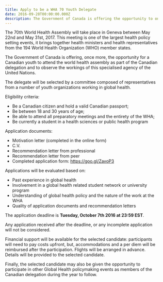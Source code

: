 ```yaml
---
title: Apply to be a WHA 70 Youth Delegate
date: 2016-09-28T00:00:00.000Z
description: The Government of Canada is offering the opportunity to one Canadian youth to attend the world health assembly as part of the Canadian delegation and to observe the workings of this specialised agency of the United Nations.
---
```



The 70th World Health Assembly will take place in Geneva between May 22nd and May 31st, 2017. This meeting is one of the largest health policy setting events, it brings together health ministers and health representatives from the 194 World Health Organization (WHO) member states.

The Government of Canada is offering, once more, the opportunity for a Canadian youth to attend the world health assembly as part of the Canadian delegation and to observe the workings of this specialised agency of the United Nations.

The delegate will be selected by a committee composed of representatives from a number of youth organizations working in global health.

Eligibility criteria:

* Be a Canadian citizen and hold a valid Canadian passport;
* Be between 18 and 30 years of age;
* Be able to attend all preparatory meetings and the entirety of the WHA;
* Be currently a student in a health sciences or public health program


Application documents:

* Motivation letter (completed in the online form)
* C.V.
* Recommendation letter from professional
* Recommendation letter from peer
* Completed application form: https://goo.gl/ZavoP3


Applications will be evaluated based on:

* Past experience in global health
* Involvement in a global health related student network or university program
* Understanding of global health policy and the nature of the work at the WHA
* Quality of application documents and recommendation letters


The application deadline is **Tuesday, October 7th 2016 at 23:59 EST**.

Any application received after the deadline, or any incomplete application will not be considered.

Financial support will be available for the selected candidate: participants will need to pay costs upfront, but, accommodations and a per diem will be reimbursed after the participation. Flights will be arranged in advance.&nbsp; Details will be provided to the selected candidate.

Finally, the selected candidate may also be given the opportunity to participate in other Global Health policymaking events as members of the Canadian delegation during the year to follow.